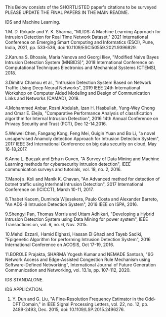 This Below consists of the SHORTLISTED paper's citations to be surveyed PLEASE UPDATE THE FINAL PAPERS IN THE MAIN README.

IDS and Machine Learning.

1.M. D. Rokade and Y. K. Sharma, "MLIDS: A Machine Learning Approach for Intrusion Detection for Real Time Network Dataset," 2021 International Conference on Emerging Smart Computing and Informatics (ESCI), Pune, India, 2021, pp. 533-536, doi: 10.1109/ESCI50559.2021.9396829.


2.Karuna S. Bhosale, Maria Nenova and Georgi Iliev, "Modified Naive Bayes Intrusion Detection System (MNBIDS)", 2018 International Conference on Computational Techniques Electronics and Mechanical Systems (CTEMS), 2018.



3.Dimitra Chamou et al., "Intrusion Detection System Based on Network Traffic Using Deep Neural Networks", 2019 IEEE 24th International Workshop on Computer Aided Modeling and Design of Communication Links and Networks (CAMAD), 2019.



4.Mohammed Anbar, Rosni Abdulah, Izan H. Hasbullah, Yung-Wey Chong and Omar E. Elejla, "Comparative Performance Analysis of classification algorithm for Internal Intrusion Detection", 2016 14th Annual Conference on Privacy Security and Trust (PCT), Dec 12-14,2016.


5.Weiwei Chen, Fangang Kong, Feng Mei, Guigin Yuan and Bo Li, "a novel unsupervised Anamoly detection Approach for Intrusion Detection System", 2017 IEEE 3rd International Conference on big data security on cloud, May 16-18,2017.


6.Anna L. Buczak and Erha n Guven, "A Survey of Data Mining and Machine Learning methods for cybersecurity intrusion detection", IEEE communication surveys and tutorials, vol. 18, no. 2, 2016.


7.Manoj s. Koli and Manik K. Chavan, "An Advanced method for detection of botnet traffic using Interhnal Intrusion Detection", 2017 International Conference on (ICICCT), March 10-11, 2017.

8.Thabet Kacem, Duminda Wijesekera, Paulo Costa and Alexander Barreto, "An ADS-B Intrusion Detection System", 2016 IEEE on ISPA, 2016.


9.Shengyi Pan, Thomas Morris and Uttam Adhikari, "Developing a Hybrid Intrusion Detection System using Data Mining for power system", IEEE Transactions on, vol. 6, no. 6, Nov. 2015.


10.Mehdi Ezzarii, Hamid Elghazi, Hassan El Ghazi and Tayeb Sadiki, "Epigenetic Algorithm for performing Intrusion Detection System", 2016 International Conference on ACOSIS, Oct 17-19, 2016.


11.BOROLE Prajakta, SHARMA Yogesh Kumar and NEMADE Santosh, "6G Network Access and Edge-Assisted Congestion Rule Mechanism using Software-Defined Networking", International Journal of Future Generation Communication and Networking, vol. 13.1s, pp. 107-112, 2020.


IDS STANDALONE.



IDS APPLICATION.
1. Y. Dun and G. Liu, "A Fine-Resolution Frequency Estimator in the Odd-DFT Domain," in IEEE Signal Processing Letters, vol. 22, no. 12, pp. 2489-2493, Dec. 2015, doi: 10.1109/LSP.2015.2496276.

